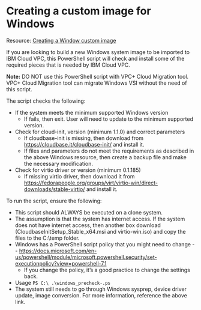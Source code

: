 # Creating a custom image for Windows #

Resource: [Creating a Window custom image](https://cloud.ibm.com/docs/vpc?topic=vpc-create-windows-custom-image)

If you are looking to build a new Windows system image to be imported to
IBM Cloud VPC, this PowerShell script will check and install some of the
required pieces that is needed by IBM Cloud VPC.

**Note:** DO NOT use this PowerShell script with VPC+ Cloud Migration tool.  VPC+ Cloud Migration
tool can migrate Windows VSI without the need of this script.

The script checks the following:
- If the system meets the minimum supported Windows version
     - If fails, then exit.  User will need to update to the minimum supported version.
- Check for cloud-init, version (minimum 1.1.0) and correct parameters
     - If cloudbase-init is missing, then download from https://cloudbase.it/cloudbase-init/ and
install it.
     - If files and parameters do not meet the requirements as described in the above Windows resource,
then create a backup file and make the necessary modification.
- Check for virtio driver or version (minimum 0.1.185)
     - If missing virtio driver, then download it from https://fedorapeople.org/groups/virt/virtio-win/direct-downloads/stable-virtio/
and install it.

To run the script, ensure the following:

- This script should ALWAYS be executed on a clone system.
- The assumption is that the system has internet access.  If the system does not have internet
access, then another box download (CloudbaseInitSetup_Stable_x64.msi and virtio-win.iso) and copy
the files to the C:\temp folder.
- Windows has a PowerShell script policy that you might need to change -- https://docs.microsoft.com/en-us/powershell/module/microsoft.powershell.security/set-executionpolicy?view=powershell-7.1
     - If you change the policy, it’s a good practice to change the settings back.
- Usage ```PS C:\ .\windows_precheck-.ps```
- The system still needs to go through Windows sysprep, device driver update, image conversion.
For more information, reference the above link. 
